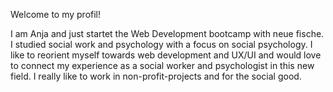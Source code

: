 Welcome to my profil!

I am Anja and just startet the Web Development bootcamp with neue fische.
I studied social work and psychology with a focus on social psychology. 
I like to reorient myself towards web development and UX/UI and would love to connect my experience as a social worker and psychologist in this new field.
I really like to work in non-profit-projects and for the social good.
